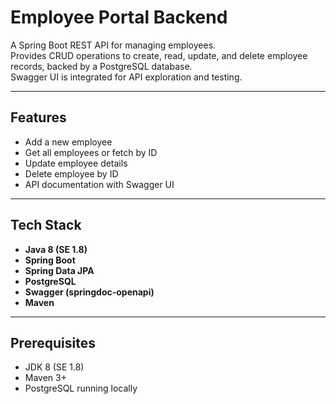# Employee Portal Backend

A Spring Boot REST API for managing employees.  
Provides CRUD operations to create, read, update, and delete employee records, backed by a PostgreSQL database.  
Swagger UI is integrated for API exploration and testing.

---

## Features
- Add a new employee
- Get all employees or fetch by ID
- Update employee details
- Delete employee by ID
- API documentation with Swagger UI

---

## Tech Stack
- **Java 8 (SE 1.8)**
- **Spring Boot**
- **Spring Data JPA**
- **PostgreSQL**
- **Swagger (springdoc-openapi)**
- **Maven**

---

## Prerequisites
- JDK 8 (SE 1.8)  
- Maven 3+  
- PostgreSQL running locally
